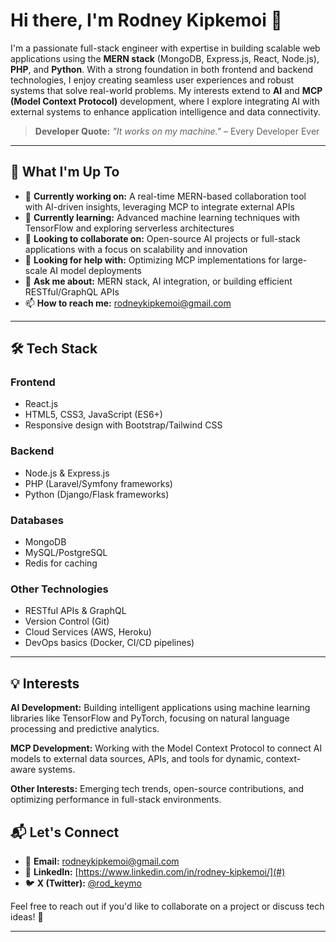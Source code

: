 # Hi there, I'm Rodney Kipkemoi 👋

I'm a passionate full-stack engineer with expertise in building scalable web applications using the **MERN stack** (MongoDB, Express.js, React, Node.js), **PHP**, and **Python**. With a strong foundation in both frontend and backend technologies, I enjoy creating seamless user experiences and robust systems that solve real-world problems. My interests extend to **AI** and **MCP (Model Context Protocol)** development, where I explore integrating AI with external systems to enhance application intelligence and data connectivity.

> **Developer Quote:** *"It works on my machine."* – Every Developer Ever

---

## 🚀 What I'm Up To

- 🔭 **Currently working on:** A real-time MERN-based collaboration tool with AI-driven insights, leveraging MCP to integrate external APIs
- 🌱 **Currently learning:** Advanced machine learning techniques with TensorFlow and exploring serverless architectures
- 👯 **Looking to collaborate on:** Open-source AI projects or full-stack applications with a focus on scalability and innovation
- 🤔 **Looking for help with:** Optimizing MCP implementations for large-scale AI model deployments
- 💬 **Ask me about:** MERN stack, AI integration, or building efficient RESTful/GraphQL APIs
- 📫 **How to reach me:** rodneykipkemoi@gmail.com

---

## 🛠️ Tech Stack

### Frontend
- React.js
- HTML5, CSS3, JavaScript (ES6+)
- Responsive design with Bootstrap/Tailwind CSS

### Backend
- Node.js & Express.js
- PHP (Laravel/Symfony frameworks)
- Python (Django/Flask frameworks)

### Databases
- MongoDB
- MySQL/PostgreSQL
- Redis for caching

### Other Technologies
- RESTful APIs & GraphQL
- Version Control (Git)
- Cloud Services (AWS, Heroku)
- DevOps basics (Docker, CI/CD pipelines)

---

## 💡 Interests

**AI Development:** Building intelligent applications using machine learning libraries like TensorFlow and PyTorch, focusing on natural language processing and predictive analytics.

**MCP Development:** Working with the Model Context Protocol to connect AI models to external data sources, APIs, and tools for dynamic, context-aware systems.

**Other Interests:** Emerging tech trends, open-source contributions, and optimizing performance in full-stack environments.


## 📬 Let's Connect

- 📧 **Email:** rodneykipkemoi@gmail.com
- 💼 **LinkedIn:** [https://www.linkedin.com/in/rodney-kipkemoi/](#)
- 🐦 **X (Twitter):** [@rod_keymo](#)

Feel free to reach out if you'd like to collaborate on a project or discuss tech ideas! 🚀

---
